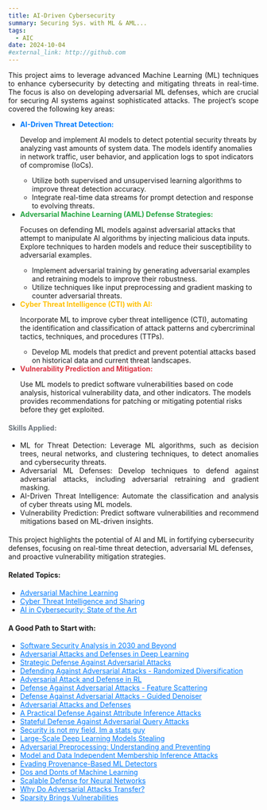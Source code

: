 ```yaml
---
title: AI-Driven Cybersecurity
summary: Securing Sys. with ML & AML...
tags: 
  - AIC
date: 2024-10-04
#external_link: http://github.com
---
```


<div class="research-section">
    <div style="text-align: justify;">
        <p>This project aims to leverage advanced Machine Learning (ML) techniques to enhance cybersecurity by detecting and mitigating threats in real-time. The focus is also on developing adversarial ML defenses, which are crucial for securing AI systems against sophisticated attacks. The project’s scope covered the following key areas:</p>
    </div>

<!--more-->

<ul class="project-steps">
        <li>
            <strong style="color: #007BFF;">AI-Driven Threat Detection:</strong>
            <p>Develop and implement AI models to detect potential security threats by analyzing vast amounts of system data. The models identify anomalies in network traffic, user behavior, and application logs to spot indicators of compromise (IoCs).</p>
            <ul class="sub-steps">
                <li>Utilize both supervised and unsupervised learning algorithms to improve threat detection accuracy.</li>
                <li>Integrate real-time data streams for prompt detection and response to evolving threats.</li>
            </ul>
        </li>
        <li>
            <strong style="color: #28A745;">Adversarial Machine Learning (AML) Defense Strategies:</strong>
            <p>Focuses on defending ML models against adversarial attacks that attempt to manipulate AI algorithms by injecting malicious data inputs. Explore techniques to harden models and reduce their susceptibility to adversarial examples.</p>
            <ul class="sub-steps">
                <li>Implement adversarial training by generating adversarial examples and retraining models to improve their robustness.</li>
                <li>Utilize techniques like input preprocessing and gradient masking to counter adversarial threats.</li>
            </ul>
        </li>
        <li>
            <strong style="color: #FFC107;">Cyber Threat Intelligence (CTI) with AI:</strong>
            <p>Incorporate ML to improve cyber threat intelligence (CTI), automating the identification and classification of attack patterns and cybercriminal tactics, techniques, and procedures (TTPs).</p>
            <ul class="sub-steps">
                <li>Develop ML models that predict and prevent potential attacks based on historical data and current threat landscapes.</li>
            </ul>
        </li>
        <li>
            <strong style="color: #DC3545;">Vulnerability Prediction and Mitigation:</strong>
            <p>Use ML models to predict software vulnerabilities based on code analysis, historical vulnerability data, and other indicators. The models provides recommendations for patching or mitigating potential risks before they get exploited.</p>
        </li>
    </ul>

<div style="text-align: justify;">
        <h4 style="color: #6C757D;">Skills Applied:</h4>
        <ul class="skills-list">
            <li><span class="skill-name">ML for Threat Detection:</span> Leverage ML algorithms, such as decision trees, neural networks, and clustering techniques, to detect anomalies and cybersecurity threats.</li>
            <li><span class="skill-name">Adversarial ML Defenses:</span> Develop techniques to defend against adversarial attacks, including adversarial retraining and gradient masking.</li>
            <li><span class="skill-name">AI-Driven Threat Intelligence:</span> Automate the classification and analysis of cyber threats using ML models.</li>
            <li><span class="skill-name">Vulnerability Prediction:</span> Predict software vulnerabilities and recommend mitigations based on ML-driven insights.</li>
        </ul>
    </div>

<p style="margin-top: 20px;">This project highlights the potential of AI and ML in fortifying cybersecurity defenses, focusing on real-time threat detection, adversarial ML defenses, and proactive vulnerability mitigation strategies.</p>
</div>

<div style="margin-top: 20px;">
    <h4>Related Topics:</h4>
    <ul>
        <li><a href="https://www.paloaltonetworks.com/cyberpedia/what-are-adversarial-attacks-on-AI-Machine-Learning" target="_blank" style="color: #007BFF;">Adversarial Machine Learning</a></li>
        <li><a href="https://cybersecurity.att.com/blogs/security-essentials/what-is-cybersecurity-threat-intelligence-sharing#:~:text=It%20involves%20gathering%20threat%20intelligence,and%20Analysis%20Centers%20(ISACs)." target="_blank" style="color: #007BFF;">Cyber Threat Intelligence and Sharing</a></li>
        <li><a href="https://www.paloaltonetworks.com/blog/2024/04/ai-cybersecurity-and-large-language-models/" target="_blank" style="color: #007BFF;">AI in Cybersecurity: State of the Art</a></li>
    </ul>
</div>

<div style="margin-top: 20px;">
    <h4>A Good Path to Start with:</h4>
    <ul>
        <li><a href="/Papers/ml1.pdf" target="_blank" style="color: #007BFF;">Software Security Analysis in 2030 and Beyond</a></li>
        <li><a href="/Papers/ml2.pdf" target="_blank" style="color: #007BFF;">Adversarial Attacks and Defenses in Deep Learning</a></li>
        <li><a href="/Papers/ml3.pdf" target="_blank" style="color: #007BFF;">Strategic Defense Against Adversarial Attacks</a></li>
        <li><a href="/Papers/ml4.pdf" target="_blank" style="color: #007BFF;">Defending Against Adversarial Attacks - Randomized Diversification</a></li>
        <li><a href="/Papers/ml5.pdf" target="_blank" style="color: #007BFF;">Adversarial Attack and Defense in RL</a></li>
        <li><a href="/Papers/ml6.pdf" target="_blank" style="color: #007BFF;">Defense Against Adversarial Attacks - Feature Scattering</a></li>
        <li><a href="/Papers/ml7.pdf" target="_blank" style="color: #007BFF;">Defense Against Adversarial Attacks - Guided Denoiser</a></li>
        <li><a href="/Papers/ml8.pdf" target="_blank" style="color: #007BFF;">Adversarial Attacks and Defenses</a></li>
        <li><a href="/Papers/ml9.pdf" target="_blank" style="color: #007BFF;">A Practical Defense Against Attribute Inference Attacks</a></li>
        <li><a href="/Papers/ml10.pdf" target="_blank" style="color: #007BFF;">Stateful Defense Against Adversarial Query Attacks</a></li>
        <li><a href="/Papers/ml11.pdf" target="_blank" style="color: #007BFF;">Security is not my field, Im a stats guy</a></li>
        <li><a href="/Papers/ml12.pdf" target="_blank" style="color: #007BFF;">Large-Scale Deep Learning Models Stealing</a></li>
        <li><a href="/Papers/ml13.pdf" target="_blank" style="color: #007BFF;">Adversarial Preprocessing: Understanding and Preventing</a></li>
        <li><a href="/Papers/ml14.pdf" target="_blank" style="color: #007BFF;">Model and Data Independent Membership Inference Attacks</a></li>
        <li><a href="/Papers/ml15.pdf" target="_blank" style="color: #007BFF;">Evading Provenance-Based ML Detectors</a></li>
        <li><a href="/Papers/ml16.pdf" target="_blank" style="color: #007BFF;">Dos and Donts of Machine Learning</a></li>
        <li><a href="/Papers/ml17.pdf" target="_blank" style="color: #007BFF;">Scalable Defense for Neural Networks</a></li>
        <li><a href="/Papers/ml18.pdf" target="_blank" style="color: #007BFF;">Why Do Adversarial Attacks Transfer?</a></li>
        <li><a href="/Papers/ml19.pdf" target="_blank" style="color: #007BFF;">Sparsity Brings Vulnerabilities</a></li>
    </ul>
</div>

<!--more-->